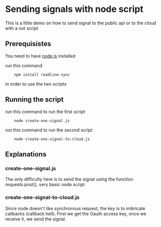 # Sending signals with node script

This is a little demo on how to send signal to the public api or to the cloud with a not script

## Prerequisistes

You need to have [node js](https://nodejs.org/en/download/) installed

run this command

```shell
    npm install readline-sync
```

in order to use the two scripts

## Running the script

run this command to run the first script

```shell
    node create-one-signal.js
```

run this command to run the second script

```shell
    node create-one-signal-to-cloud.js
```

## Explanations

### create-one-signal.js

The only difficulty here is to send the signal using the function requests.post(), very basic node script

### create-one-signal-to-cloud.js

Since node doesn't like synchronous request, the key is to imbricate callbacks (callback hell). First we get the Oauth access key, once we receive it, we send the signal.